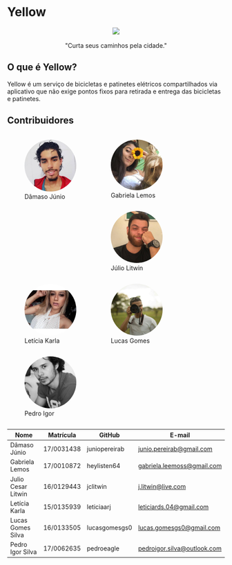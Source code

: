 # Yellow
<p align="center"><a href="https://github.com/Requisitos2-2019/Yellow-Grupo-4" target="_blank"><img width="240"src="https://raw.githubusercontent.com/Requisitos2-2019/Yellow-Grupo-4/master/img/icon-round.png"></a></p>
<p align="center">"Curta seus caminhos pela cidade."</p>

## O que é Yellow?

Yellow é um serviço de bicicletas e patinetes elétricos compartilhados via aplicativo que não exige pontos fixos para retirada e entrega das bicicletas e patinetes.

## Contribuidores

<figure style="float:left;">
    <img src="img/group/damaso.jpg" alt="drawing" style="width:120px; border-radius: 50%;"/>
    <figcaption>Dâmaso Júnio</figcaption>
</figure>

<figure style="float:left;">
    <img src="img/group/gabi.jpg" alt="drawing" style="width:120px;border-radius: 50%;"/>
    <figcaption>Gabriela Lemos</figcaption>
</figure>
<figure style="float:left;">
    <img src="img/group/julio.jpg" alt="drawing" style="width:120px;border-radius: 50%;"/>
    <figcaption>Júlio Litwin</figcaption>
</figure>
<figure style="float:left;">
    <img src="img/group/leticia.jpg" alt="drawing" style="width:120px;border-radius: 50%;"/>
    <figcaption>Letícia Karla</figcaption>
</figure>
<figure style="float:left;">
    <img src="img/group/lucas.jpg" alt="drawing" style="width:120px;border-radius: 50%;"/>
    <figcaption>Lucas Gomes</figcaption>
</figure>
<figure style="float:left;">
    <img src="img/group/pedro.jpg" alt="drawing" style="width:120px;border-radius: 50%;"/>
    <figcaption>Pedro Igor</figcaption>
</figure>
<br clear="all">

| Nome              |Matrícula   | GitHub          | E-mail                          |
|-------------------|------------|-----------------|---------------------------------|
|  Dâmaso Júnio    | 17/0031438 | juniopereirab     |  junio.pereirab@gmail.com    |
| Gabriela Lemos    | 17/0010872 | heylisten64   |  gabriela.leemoss@gmail.com  |
| Julio Cesar Litwin     | 16/0129443 | jclitwin    |   j.litwin@live.com   |
| Letícia Karla       | 15/0135939 | leticiaarj     |   leticiards.04@gmail.com |
| Lucas Gomes Silva         | 16/0133505 | lucasgomesgs0            |   lucas.gomesgs0@gmail.com |
| Pedro Igor Silva    | 17/0062635 | pedroeagle        |      pedroigor.silva@outlook.com  |